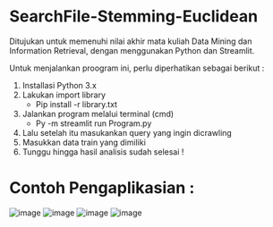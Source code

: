 # SearchFile-Stemming-Euclidean

Ditujukan untuk memenuhi nilai akhir mata kuliah Data Mining dan Information Retrieval, dengan menggunakan Python dan Streamlit.

Untuk menjalankan proogram ini, perlu diperhatikan sebagai berikut : 
1. Installasi Python 3.x
2. Lakukan import library 
   - Pip install -r library.txt
3. Jalankan program melalui terminal (cmd)
   - Py -m streamlit run Program.py
4. Lalu setelah itu masukankan query yang ingin dicrawling
5. Masukkan data train yang dimiliki
6. Tunggu hingga hasil analisis sudah selesai !

# Contoh Pengaplikasian : 

![image](https://user-images.githubusercontent.com/86830762/215286786-cc450285-fd6f-4fc6-a4ff-6fdc9cade239.png)
![image](https://user-images.githubusercontent.com/86830762/215286796-f78afb25-caff-4c51-8a64-0a8b9cd74b51.png)
![image](https://user-images.githubusercontent.com/86830762/215286806-3817bf20-790c-4c8c-852d-4440a5e6236d.png)
![image](https://user-images.githubusercontent.com/86830762/215286835-57de5ef1-1653-407d-9c10-e277cb955aee.png)
